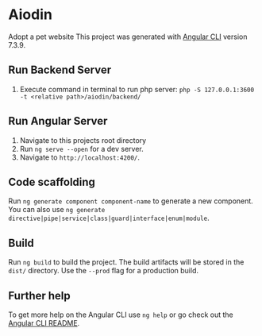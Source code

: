 # Aiodin

Adopt a pet website
This project was generated with [Angular CLI](https://github.com/angular/angular-cli) version 7.3.9.

## Run Backend Server
1. Execute command in terminal to run php server: `php -S 127.0.0.1:3600 -t <relative path>/aiodin/backend/`

## Run Angular Server

1. Navigate to this projects root directory
2. Run `ng serve --open` for a dev server. 
3. Navigate to `http://localhost:4200/`.

## Code scaffolding

Run `ng generate component component-name` to generate a new component. You can also use `ng generate directive|pipe|service|class|guard|interface|enum|module`.

## Build

Run `ng build` to build the project. The build artifacts will be stored in the `dist/` directory. Use the `--prod` flag for a production build.

## Further help

To get more help on the Angular CLI use `ng help` or go check out the [Angular CLI README](https://github.com/angular/angular-cli/blob/master/README.md).
